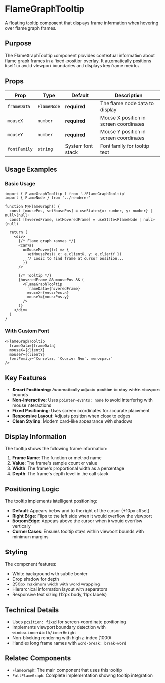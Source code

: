 # FlameGraphTooltip

A floating tooltip component that displays frame information when hovering over flame graph frames.

## Purpose

The FlameGraphTooltip component provides contextual information about flame graph frames in a fixed-position overlay. It automatically positions itself to avoid viewport boundaries and displays key frame metrics.

## Props

| Prop | Type | Default | Description |
|------|------|---------|-------------|
| `frameData` | `FlameNode` | **required** | The flame node data to display |
| `mouseX` | `number` | **required** | Mouse X position in screen coordinates |
| `mouseY` | `number` | **required** | Mouse Y position in screen coordinates |
| `fontFamily` | `string` | System font stack | Font family for tooltip text |

## Usage Examples

### Basic Usage

```tsx
import { FlameGraphTooltip } from './FlameGraphTooltip'
import { FlameNode } from '../renderer'

function MyFlameGraph() {
  const [mousePos, setMousePos] = useState<{x: number, y: number} | null>(null)
  const [hoveredFrame, setHoveredFrame] = useState<FlameNode | null>(null)

  return (
    <div>
      {/* Flame graph canvas */}
      <canvas
        onMouseMove={(e) => {
          setMousePos({ x: e.clientX, y: e.clientY })
          // Logic to find frame at cursor position...
        }}
      />
      
      {/* Tooltip */}
      {hoveredFrame && mousePos && (
        <FlameGraphTooltip
          frameData={hoveredFrame}
          mouseX={mousePos.x}
          mouseY={mousePos.y}
        />
      )}
    </div>
  )
}
```

### With Custom Font

```tsx
<FlameGraphTooltip
  frameData={frameData}
  mouseX={clientX}
  mouseY={clientY}
  fontFamily="Consolas, 'Courier New', monospace"
/>
```

## Key Features

- **Smart Positioning**: Automatically adjusts position to stay within viewport bounds
- **Non-Interactive**: Uses `pointer-events: none` to avoid interfering with mouse interactions
- **Fixed Positioning**: Uses screen coordinates for accurate placement
- **Responsive Layout**: Adjusts position when close to edges
- **Clean Styling**: Modern card-like appearance with shadows

## Display Information

The tooltip shows the following frame information:

1. **Frame Name**: The function or method name
2. **Value**: The frame's sample count or value
3. **Width**: The frame's proportional width as a percentage
4. **Depth**: The frame's depth level in the call stack

## Positioning Logic

The tooltip implements intelligent positioning:

- **Default**: Appears below and to the right of the cursor (+10px offset)
- **Right Edge**: Flips to the left side when it would overflow the viewport
- **Bottom Edge**: Appears above the cursor when it would overflow vertically
- **Corner Cases**: Ensures tooltip stays within viewport bounds with minimum margins

## Styling

The component features:
- White background with subtle border
- Drop shadow for depth
- 250px maximum width with word wrapping
- Hierarchical information layout with separators
- Responsive text sizing (12px body, 11px labels)

## Technical Details

- Uses `position: fixed` for screen-coordinate positioning
- Implements viewport boundary detection with `window.innerWidth/innerHeight`
- Non-blocking rendering with high z-index (1000)
- Handles long frame names with `word-break: break-word`

## Related Components

- `FlameGraph`: The main component that uses this tooltip
- `FullFlameGraph`: Complete implementation showing tooltip integration